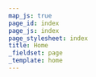```yaml
---
map_js: true
page_id: index
page_js: index
page_stylesheet: index
title: Home
_fieldset: page
_template: home
---
```

